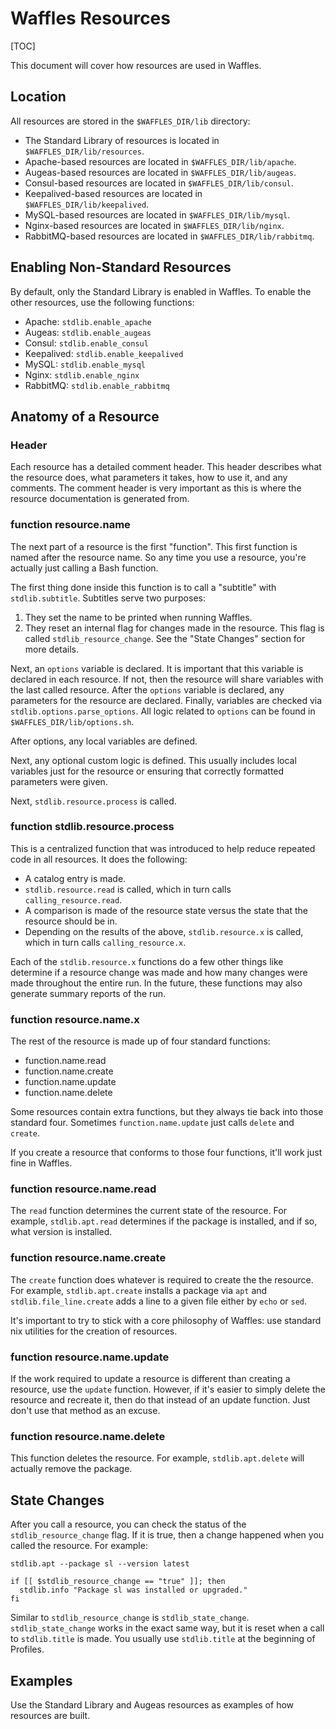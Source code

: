 # Waffles Resources

[TOC]

This document will cover how resources are used in Waffles.

## Location

All resources are stored in the `$WAFFLES_DIR/lib` directory:

* The Standard Library of resources is located in `$WAFFLES_DIR/lib/resources`.
* Apache-based resources are located in `$WAFFLES_DIR/lib/apache`.
* Augeas-based resources are located in `$WAFFLES_DIR/lib/augeas`.
* Consul-based resources are located in `$WAFFLES_DIR/lib/consul`.
* Keepalived-based resources are located in `$WAFFLES_DIR/lib/keepalived`.
* MySQL-based resources are located in `$WAFFLES_DIR/lib/mysql`.
* Nginx-based resources are located in `$WAFFLES_DIR/lib/nginx`.
* RabbitMQ-based resources are located in `$WAFFLES_DIR/lib/rabbitmq`.

## Enabling Non-Standard Resources

By default, only the Standard Library is enabled in Waffles. To enable the other resources, use the following functions:

* Apache: `stdlib.enable_apache`
* Augeas: `stdlib.enable_augeas`
* Consul: `stdlib.enable_consul`
* Keepalived: `stdlib.enable_keepalived`
* MySQL: `stdlib.enable_mysql`
* Nginx: `stdlib.enable_nginx`
* RabbitMQ: `stdlib.enable_rabbitmq`

## Anatomy of a Resource

### Header

Each resource has a detailed comment header. This header describes what the resource does, what parameters it takes, how to use it, and any comments. The comment header is very important as this is where the resource documentation is generated from.

### function resource.name

The next part of a resource is the first "function". This first function is named after the resource name. So any time you use a resource, you're actually just calling a Bash function.

The first thing done inside this function is to call a "subtitle" with `stdlib.subtitle`. Subtitles serve two purposes:

1. They set the name to be printed when running Waffles.
2. They reset an internal flag for changes made in the resource. This flag is called `stdlib_resource_change`. See the "State Changes" section for more details.

Next, an `options` variable is declared. It is important that this variable is declared in each resource. If not, then the resource will share variables with the last called resource. After the `options` variable is declared, any parameters for the resource are declared. Finally, variables are checked via `stdlib.options.parse_options`. All logic related to `options` can be found in `$WAFFLES_DIR/lib/options.sh`.

After options, any local variables are defined.

Next, any optional custom logic is defined. This usually includes local variables just for the resource or ensuring that correctly formatted parameters were given.

Next, `stdlib.resource.process` is called.

### function stdlib.resource.process

This is a centralized function that was introduced to help reduce repeated code in all resources. It does the following:

* A catalog entry is made.
* `stdlib.resource.read` is called, which in turn calls `calling_resource.read`.
* A comparison is made of the resource state versus the state that the resource should be in.
* Depending on the results of the above, `stdlib.resource.x` is called, which in turn calls `calling_resource.x`.

Each of the `stdlib.resource.x` functions do a few other things like determine if a resource change was made and how many changes were made throughout the entire run. In the future, these functions may also generate summary reports of the run.

### function resource.name.x

The rest of the resource is made up of four standard functions:

* function.name.read
* function.name.create
* function.name.update
* function.name.delete

Some resources contain extra functions, but they always tie back into those standard four. Sometimes `function.name.update` just calls `delete` and `create`.

If you create a resource that conforms to those four functions, it'll work just fine in Waffles.

### function resource.name.read

The `read` function determines the current state of the resource. For example, `stdlib.apt.read` determines if the package is installed, and if so, what version is installed.

### function resource.name.create

The `create` function does whatever is required to create the the resource. For example, `stdlib.apt.create` installs a package via `apt` and `stdlib.file_line.create` adds a line to a given file either by `echo` or `sed`.

It's important to try to stick with a core philosophy of Waffles: use standard nix utilities for the creation of resources.

### function resource.name.update

If the work required to update a resource is different than creating a resource, use the `update` function. However, if it's easier to simply delete the resource and recreate it, then do that instead of an update function. Just don't use that method as an excuse.

### function resource.name.delete

This function deletes the resource. For example, `stdlib.apt.delete` will actually remove the package.

## State Changes

After you call a resource, you can check the status of the `stdlib_resource_change` flag. If it is true, then a change happened when you called the resource. For example:

```shell
stdlib.apt --package sl --version latest

if [[ $stdlib_resource_change == "true" ]]; then
  stdlib.info "Package sl was installed or upgraded."
fi
```

Similar to `stdlib_resource_change` is `stdlib_state_change`. `stdlib_state_change` works in the exact same way, but it is reset when a call to `stdlib.title` is made. You usually use `stdlib.title` at the beginning of Profiles.

## Examples

Use the Standard Library and Augeas resources as examples of how resources are built.
